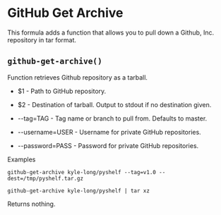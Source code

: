 GitHub Get Archive
==================

This formula adds a function that allows you to pull down a Github, Inc. repository in tar format.

`github-get-archive()`
--------------------

Function retrieves Github repository as a tarball.

* $1              - Path to GitHub repository.

* $2              - Destination of tarball. Output to stdout if no destination given.

* --tag=TAG       - Tag name or branch to pull from. Defaults to master.

* --username=USER - Username for private GitHub repositories.

* --password=PASS - Password for private GitHub repositories.

Examples

	github-get-archive kyle-long/pyshelf --tag=v1.0 --dest=/tmp/pyshelf.tar.gz

	github-get-archive kyle-long/pyshelf | tar xz

Returns nothing.
